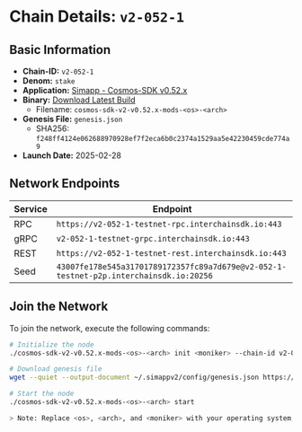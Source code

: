 # Chain Details: `v2-052-1`

## Basic Information

- **Chain-ID:** `v2-052-1`
- **Denom:** `stake`
- **Application:** [Simapp - Cosmos-SDK v0.52.x](https://github.com/cosmos/cosmos-sdk/tree/release/v0.52.x/simapp)
- **Binary:** [Download Latest Build](https://github.com/cosmos/nightly-stack/actions/workflows/nightlies-scheduled.yaml)
  - Filename: `cosmos-sdk-v2-v0.52.x-mods-<os>-<arch>`
- **Genesis File:** `genesis.json`
  - SHA256: `f248ff4124e062688970928ef7f2eca6b0c2374a1529aa5e42230459cde774a9`
- **Launch Date:** 2025-02-28

## Network Endpoints

| Service | Endpoint                                                                               |
| ------- | -------------------------------------------------------------------------------------- |
| RPC     | `https://v2-052-1-testnet-rpc.interchainsdk.io:443`                                    |
| gRPC    | `v2-052-1-testnet-grpc.interchainsdk.io:443`                                           |
| REST    | `https://v2-052-1-testnet-rest.interchainsdk.io:443`                                   |
| Seed    | `43007fe178e545a31701789172357fc89a7d679e@v2-052-1-testnet-p2p.interchainsdk.io:20256` |

## Join the Network

To join the network, execute the following commands:

```bash
# Initialize the node
./cosmos-sdk-v2-v0.52.x-mods-<os>-<arch> init <moniker> --chain-id v2-052-1

# Download genesis file
wget --quiet --output-document ~/.simappv2/config/genesis.json https://raw.githubusercontent.com/cosmos/nightly-stack/refs/heads/main/short-lived-testnets/v2-052-1/genesis.json

# Start the node
./cosmos-sdk-v2-v0.52.x-mods-<os>-<arch> start

> Note: Replace <os>, <arch>, and <moniker> with your operating system, architecture, and desired node name respectively.
```
